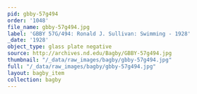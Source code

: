 ```yaml
---
pid: gbby-57g494
order: '1048'
file_name: gbby-57g494.jpg
label: 'GBBY 57G/494: Ronald J. Sullivan: Swimming - 1928'
_date: '1928'
object_type: glass plate negative
source: http://archives.nd.edu/Bagby/GBBY-57g494.jpg
thumbnail: "/_data/raw_images/bagby/gbby-57g494.jpg"
full: "/_data/raw_images/bagby/gbby-57g494.jpg"
layout: bagby_item
collection: bagby
---
```

